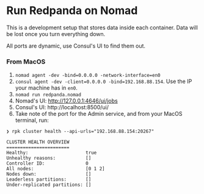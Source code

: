 # Run Redpanda on Nomad

This is a development setup that stores data inside each container. Data will
be lost once you turn everything down.

All ports are dynamic, use Consul's UI to find them out.

### From MacOS
1. `nomad agent -dev -bind=0.0.0.0 -network-interface=en0`
1. `consul agent -dev -client=0.0.0.0 -bind=192.168.88.154`. Use the IP your
machine has in `en0`.
1. `nomad run redpanda.nomad`
1. Nomad's UI: http://127.0.0.1:4646/ui/jobs
1. Consul's UI: http://localhost:8500/ui/
1. Take note of the port for the Admin service, and from your MacOS terminal, run:

```
❯ rpk cluster health --api-urls="192.168.88.154:20267"

CLUSTER HEALTH OVERVIEW
=======================
Healthy:                     true
Unhealthy reasons:           []
Controller ID:               0
All nodes:                   [0 1 2]
Nodes down:                  []
Leaderless partitions:       []
Under-replicated partitions: []
```
